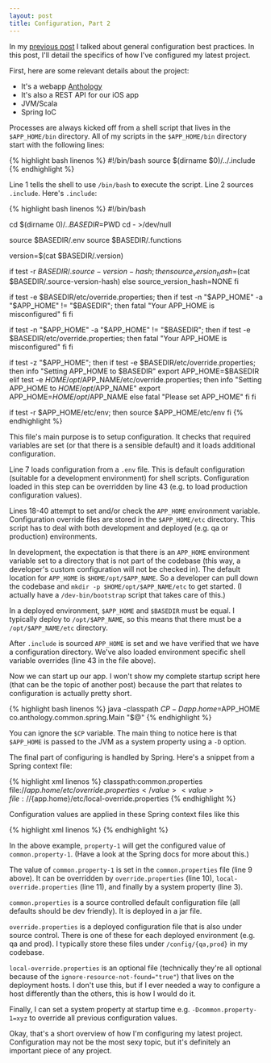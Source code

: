 ```yaml
---
layout: post
title: Configuration, Part 2
---
```


In my [previous post](/2016/01/25/configuration/) I talked about general configuration best practices. In this post, I'll detail the specifics of how I've configured my latest project.

First, here are some relevant details about the project:

* It's a webapp [Anthology](https://anthology.co)
* It's also a REST API for our iOS app
* JVM/Scala
* Spring IoC

Processes are always kicked off from a shell script that lives in the `$APP_HOME/bin` directory. All of my scripts in the `$APP_HOME/bin` directory start with the following lines:

{% highlight bash linenos %}
#!/bin/bash
source $(dirname $0)/../.include
{% endhighlight %}

Line 1 tells the shell to use `/bin/bash` to execute the script. Line 2 sources `.include`. Here's `.include`:

{% highlight bash linenos %}
#!/bin/bash

cd $(dirname $0)/..
BASEDIR=$PWD
cd - >/dev/null

source $BASEDIR/.env
source $BASEDIR/.functions

version=$(cat $BASEDIR/.version)

if test -r $BASEDIR/.source-version-hash; then
  source_version_hash=$(cat $BASEDIR/.source-version-hash)
else
  source_version_hash=NONE
fi

if test -e $BASEDIR/etc/override.properties; then
  if test -n "$APP_HOME" -a "$APP_HOME" != "$BASEDIR"; then
    fatal "Your APP_HOME is misconfigured"
  fi
fi

if test -n "$APP_HOME" -a "$APP_HOME" != "$BASEDIR"; then
  if test -e $BASEDIR/etc/override.properties; then
    fatal "Your APP_HOME is misconfigured"
  fi
fi

if test -z "$APP_HOME"; then
  if test -e $BASEDIR/etc/override.properties; then
    info "Setting APP_HOME to $BASEDIR"
    export APP_HOME=$BASEDIR
  elif test -e $HOME/opt/$APP_NAME/etc/override.properties; then
    info "Setting APP_HOME to $HOME/opt/$APP_NAME"
    export APP_HOME=$HOME/opt/$APP_NAME
  else
    fatal "Please set APP_HOME"
  fi
fi

if test -r $APP_HOME/etc/env; then
  source $APP_HOME/etc/env
fi
{% endhighlight %}

This file's main purpose is to setup configuration. It checks that required variables are set (or that there is a sensible default) and it loads additional configuration.

Line 7 loads configuration from a `.env` file. This is default configuration (suitable for a development environment) for shell scripts. Configuration loaded in this step can be overridden by line 43 (e.g. to load production configuration values).

Lines 18-40 attempt to set and/or check the `APP_HOME` environment variable. Configuration override files are stored in the `$APP_HOME/etc` directory. This script has to deal with both development and deployed (e.g. qa or production) environments.

In development, the expectation is that there is an `APP_HOME` environment variable set to a directory that is not part of the codebase (this way, a developer's custom configuration will not be checked in). The default location for `APP_HOME` is `$HOME/opt/$APP_NAME`. So a developer can pull down the codebase and `mkdir -p $HOME/opt/$APP_NAME/etc` to get started. (I actually have a `/dev-bin/bootstrap` script that takes care of this.)

In a deployed environment, `$APP_HOME` and `$BASEDIR` must be equal. I typically deploy to `/opt/$APP_NAME`, so this means that there must be a `/opt/$APP_NAME/etc` directory.

After `.include` is sourced `APP_HOME` is set and we have verified that we have a configuration directory. We've also loaded environment specific shell variable overrides (line 43 in the file above).

Now we can start up our app. I won't show my complete startup script here (that can be the topic of another post) because the part that relates to configuration is actually pretty short.

{% highlight bash linenos %}
java -classpath $CP -Dapp.home=$APP_HOME co.anthology.common.spring.Main "$@"
{% endhighlight %}

You can ignore the `$CP` variable. The main thing to notice here is that `$APP_HOME` is passed to the JVM as a system property using a `-D` option.

The final part of configuring is handled by Spring. Here's a snippet from a Spring context file:

{% highlight xml linenos %}
<bean
    class="org.springframework.beans.factory.config.PropertyPlaceholderConfigurer"
    p:system-properties-mode-name="SYSTEM_PROPERTIES_MODE_OVERRIDE"
    p:ignore-unresolvable-placeholders="true"
    p:ignore-resource-not-found="true"
    >
  <property name="locations">
    <list>
      <value>classpath:common.properties</value>
      <value>file://${app.home}/etc/override.properties</value>
      <value>file://${app.home}/etc/local-override.properties</value>
    </list>
  </property>
</bean>
{% endhighlight %}

Configuration values are applied in these Spring context files like this

{% highlight xml linenos %}
<bean
    id="my-id"
    class="my.class.Name"
    p:property-1="${common.property-1}"
    />
{% endhighlight %}

In the above example, `property-1` will get the configured value of `common.property-1`. (Have a look at the Spring docs for more about this.)

The value of `common.property-1` is set in the `common.properties` file (line 9 above). It can be overridden by `override.properties` (line 10), `local-override.properties` (line 11), and finally by a system property (line 3).

`common.properties` is a source controlled default configuration file (all defaults should be dev friendly). It is deployed in a jar file.

`override.properties` is a deployed configuration file that is also under source control. There is one of these for each deployed environment (e.g. qa and prod). I typically store these files under `/config/{qa,prod}` in my codebase.

`local-override.properties` is an optional file (technically they're all optional because of the `ignore-resource-not-found="true"`) that lives on the deployment hosts. I don't use this, but if I ever needed a way to configure a host differently than the others, this is how I would do it.

Finally, I can set a system property at startup time e.g. `-Dcommon.property-1=xyz` to override all previous configuration values.

Okay, that's a short overview of how I'm configuring my latest project. Configuration may not be the most sexy topic, but it's definitely an important piece of any project.
